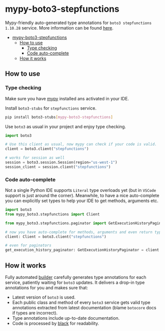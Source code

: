# mypy-boto3-stepfunctions

Mypy-friendly auto-generated type annotations for `boto3 stepfunctions 1.10.28` service.
More information can be found [here](https://github.com/vemel/mypy_boto3).

- [mypy-boto3-stepfunctions](#mypy-boto3-stepfunctions)
  - [How to use](#how-to-use)
    - [Type checking](#type-checking)
    - [Code auto-complete](#code-auto-complete)
  - [How it works](#how-it-works)

## How to use

### Type checking

Make sure you have [mypy](https://github.com/python/mypy) installed ans activated in your IDE.

Install `boto3-stubs` for `stepfunctions` service.

```bash
pip install boto3-stubs[mypy-boto3-stepfunctions]
```

Use `boto3` as usual in your project and enjoy type checking.

```python
import boto3

# Use this client as usual, now mypy can check if your code is valid.
client = boto3.client("stepfunctions")

# works for session as well
session = boto3.session.Session(region="us-west-1")
session_client = session.client("stepfunctions")

```

### Code auto-complete

Not a single Python IDE supports `Literal` type overloads yet (but in `VSCode` support is just around the corner).
Meanwhile, to have a nice auto-complete you can explicitly set types to help your IDE to get methods, arguments etc.

```python
import boto3
from mypy_boto3.stepfunctions import Client

from mypy_boto3.stepfunctions.paginator import GetExecutionHistoryPaginator

# now you have auto-complete for methods, arguments and even return types
client: Client = boto3.client("stepfunctions")

# even for paginators
get_execution_history_paginator: GetExecutionHistoryPaginator = client.get_paginator("get_execution_history")
```

## How it works

Fully automated [builder](https://github.com/vemel/mypy_boto3) carefully generates
type annotations for each service, patiently waiting for `boto3` updates. It delivers
a drop-in type annotations for you and makes sure that:

- Latest version of `boto3` is used.
- Each public class and method of every `boto3` service gets valid type annotations
  extracted from latest documentation (blame `botocore` docs if types are incorrect).
- Type annotations include up-to-date documentation.
- Code is processed by [black](https://github.com/psf/black) for readability.